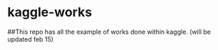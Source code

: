 # kaggle-works

##This repo has all the example of works done within kaggle. (will be updated feb 15)
